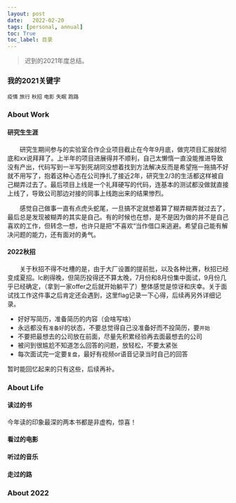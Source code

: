 ```yaml
---
layout: post
date:   2022-02-20
tags: [personal, annual]
toc: True
toc_label: 目录
---
```


> 迟到的2021年度总结。

### 我的2021关键字

`疫情` `旅行` `秋招` `电影` `失眠` `跑路`

### About Work

#### 研究生生涯

&emsp;&emsp;研究生期间参与的实验室合作企业项目截止在今年9月底，做完项目汇报就彻底和xx说拜拜了。上半年的项目进展得并不顺利，自己太懒惰一直没能推进导致没有产出，代码写到一半写到死胡同没想着找到方法解决反而是希望拖一拖搞不好就不用写了，抱着这种心态在公司挣扎了接近2年，研究生2/3的生活都这样被自己糊弄过去了。最后项目上线是一个礼拜硬写的代码，连基本的测试都没做就直接上线了，导致公司那边对接的同事上线跑出来的结果惨烈。

&emsp;&emsp;感觉自己做事一直有点虎头蛇尾，一旦搞不定就想着算了糊弄糊弄就过去了，最后总是发现被糊弄的其实是自己。有的时候也在想，是不是因为做的并不是自己喜欢的工作，但转念一想，也许只是把”不喜欢“当作借口来逃避。希望自己能有解决问题的能力，还有面对的勇气。

#### 2022秋招

&emsp;&emsp;关于秋招不得不吐槽的是，由于大厂设置的提前批，以及各种比赛，秋招已经变成夏招。lc刷得晚，但简历投得还不算太晚，7月份和8月份集中面试，9月份几乎已经确定，（拿到一家offer之后就开始躺平了）整体感觉是惊讶和庆幸。关于面试找工作这件事之后肯定还会遇到，这里flag记录一下心得，后续再另外详细记录。

- 好好写简历，准备简历的内容（会啥写啥）
- 永远都没有`准备好`的状态，不要总觉得自己没准备好而不投简历，要`开始`
- 不要把最想去的公司放在前面，尽量先积累经验再去面最想去的公司
- 被问到很尴尬不知道怎么回答的问题，放轻松，不要太紧张
- 每次面试完一定要`复盘`，最好有视频or语音记录当时自己的回答

暂时能回忆起来的只有这些，后续再补。

### About Life

#### 读过的书

今年读的印象最深的两本书都是非虚构，惊喜！





#### 看过的电影

#### 听过的音乐

#### 走过的路

### About 2022



#### 

